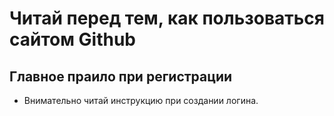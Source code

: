 # Читай перед тем, как пользоваться сайтом Github

## Главное праило при регистрации
 
- Внимательно читай инструкцию при создании логина.